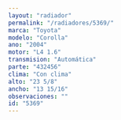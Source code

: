 ```yaml
---
layout: "radiador"
permalink: "/radiadores/5369/"
marca: "Toyota"
modelo: "Corolla"
ano: "2004"
motor: "L4 1.6"
transmision: "Automática"
parte: "432456"
clima: "Con clima"
alto: "23 5/8"
ancho: "13 15/16"
observaciones: ""
id: "5369"
---
```


